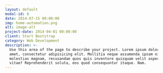 ```yaml
---
layout: default
modal-id: 6
date: 2014-07-15 00:00:00
img: home-automation.png
alt: image-alt
project-date: 2014-04-01 00:00:00
client: Start Bootstrap
category: Web Development
description: >-
  Use this area of the page to describe your project. Lorem ipsum dolor sit
  amet, consectetur adipisicing elit. Mollitia neque assumenda ipsam nihil,
  molestias magnam, recusandae quos quis inventore quisquam velit asperiores,
  vitae? Reprehenderit soluta, eos quod consequuntur itaque. Nam.
---
```

